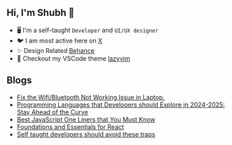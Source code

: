 ## Hi, I'm Shubh 👋

<!-- Introduction -->
- 🖥 I'm a self-taught `Developer` and `UI/UX designer`
- 🐦 I am most active here on [X](https://twitter.com/shubhstwt)
- ✨ Design Related [Behance](https://www.behance.net/shubhsharma7)
- 🌈 Checkout my VSCode theme [lazyvim](https://marketplace.visualstudio.com/items?itemName=ShubhSharma.lazyvim-theme)

## Blogs

<!-- BLOG-POST-LIST:START -->
- [Fix the Wifi/Bluetooth Not Working Issue in Laptop.](https://shubhsharma19.hashnode.dev/fix-the-wifibluetooth-not-working-issue-in-laptop)
- [Programming Languages that Developers should Explore in 2024-2025: Stay Ahead of the Curve](https://shubhsharma19.hashnode.dev/programming-languages-that-developers-should-explore-in-2024-2025-stay-ahead-of-the-curve)
- [Best JavaScript One Liners that You Must Know](https://shubhsharma19.hashnode.dev/best-javascript-one-liners-to-know)
- [Foundations and Essentials for React](https://shubhsharma19.hashnode.dev/foundations-and-essentials-for-react)
- [Self taught developers should avoid these traps](https://shubhsharma19.hashnode.dev/self-taught-developers-should-avoid-these-traps)
<!-- BLOG-POST-LIST:END -->
